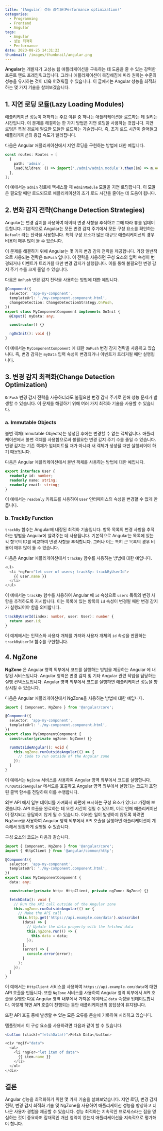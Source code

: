 ```yaml
---
title: '[Angular] 성능 최적화(Performance optimization)'
categories:
  - Programming
  - Frontend
  - Angular
tags:
  - Angular
  - 성능 최적화
  - Performance
date: 2023-08-25 14:31:23
thumbnail: /images/thumbnail/angular.png
---
```


**Angular**는 개발자가 고성능 웹 애플리케이션을 구축하는 데 도움을 줄 수 있는 강력한 프론트 엔드 프레임워크입니다. 그러나 애플리케이션이 복잡해짐에 따라 원하는 수준의 성능을 유지하는 것이 더욱 어려워질 수 있습니다. 이 글에서는 Angular 성능을 최적화하는 몇 가지 기술을 살펴보겠습니다.

## 1. 지연 로딩 모듈(Lazy Loading Modules)

애플리케이션 성능이 저하되는 주요 이유 중 하나는 애플리케이션을 로드하는 데 걸리는 시간입니다. 이 문제를 해결하는 한 가지 방법은 지연 로딩을 사용하는 것입니다. 지연 로딩은 특정 경로에 필요한 모듈만 로드하는 기술입니다. 즉, 초기 로드 시간이 줄어들고 애플리케이션의 응답 속도가 빨라집니다.

다음은 Angular 애플리케이션에서 지연 로딩을 구현하는 방법에 대한 예입니다.

```ts
const routes: Routes = [
  {
    path: 'admin',
    loadChildren: () => import('./admin/admin.module').then((m) => m.AdminModule),
  },
];
```

이 예에서는 `admin` 경로에 액세스할 때 `AdminModule` 모듈을 지연 로딩합니다. 이 모듈은 필요할 때만 로드되므로 애플리케이션의 초기 로드 시간을 줄이는 데 도움이 됩니다.

## 2. 변화 감지 전략(Change Detection Strategies)

Angular는 변경 감지를 사용하여 데이터 변경 사항을 추적하고 그에 따라 뷰를 업데이트합니다. 기본적으로 Angular는 모든 변경 감지 주기에서 모든 구성 요소를 확인하는 `Default` 라는 전략을 사용합니다. 특히 구성 요소가 많은 대규모 애플리케이션의 경우 비용이 매우 많이 들 수 있습니다.

이 문제를 해결하기 위해 Angular는 몇 가지 변경 감지 전략을 제공합니다. 가장 일반적으로 사용되는 전략은 `OnPush` 입니다. 이 전략을 사용하면 구성 요소의 입력 속성이 변경되거나 이벤트가 트리거될 때만 변경 감지가 실행됩니다. 이를 통해 불필요한 변경 감지 주기 수를 크게 줄일 수 있습니다.

다음은 `OnPush` 변경 감지 전략을 사용하는 방법에 대한 예입니다.

```ts
@Component({
  selector: 'app-my-component',
  templateUrl: './my-component.component.html',
  changeDetection: ChangeDetectionStrategy.OnPush,
})
export class MyComponentComponent implements OnInit {
  @Input() myData: any;

  constructor() {}

  ngOnInit(): void {}
}
```

이 예에서는 `MyComponentComponent` 에 대한 `OnPush` 변경 감지 전략을 사용하고 있습니다. 즉, 변경 감지는 `myData` 입력 속성이 변경되거나 이벤트가 트리거될 때만 실행됩니다.

## 3. 변경 감지 최적화(Change Detection Optimization)

`OnPush` 변경 감지 전략을 사용하더라도 불필요한 변경 감지 주기로 인해 성능 문제가 발생할 수 있습니다. 이 문제를 해결하기 위해 여러 가지 최적화 기술을 사용할 수 있습니다.

### a. Immutable Objects

불변 객체(Immutable Objects)는 생성된 후에는 변경할 수 없는 객체입니다. 애플리케이션에서 불변 객체를 사용함으로써 불필요한 변경 감지 주기 수를 줄일 수 있습니다. 변경 감지는 기존 객체가 업데이트될 때가 아니라 새 객체가 생성될 때만 실행되어야 하기 때문입니다.

다음은 Angular 애플리케이션에서 불변 객체를 사용하는 방법에 대한 예입니다.

```ts
export interface User {
  readonly id: number;
  readonly name: string;
  readonly email: string;
}
```

이 예에서는 `readonly` 키워드를 사용하여 `User` 인터페이스의 속성을 변경할 수 없게 만듭니다.

### b. TrackBy Function

`trackBy` 함수는 Angular에 내장된 최적화 기술입니다. 항목 목록의 변경 사항을 추적하는 방법을 Angular에 알려주는 데 사용됩니다. 기본적으로 Angular는 목록에 있는 각 항목의 ID를 비교하여 변경 사항을 추적합니다. 그러나 이는 특히 큰 목록의 경우 비용이 매우 많이 들 수 있습니다.

다음은 Angular 애플리케이션에서 `trackBy` 함수를 사용하는 방법에 대한 예입니다.

```ts
<ul>
  <li *ngFor="let user of users; trackBy: trackByUserId">
    {{ user.name }}
  </li>
</ul>
```

이 예에서는 `trackBy` 함수를 사용하여 Angular 에 `id` 속성으로 `users` 목록의 변경 사항을 추적하도록 지시합니다. 이는 목록에 있는 항목의 `id` 속성이 변경될 때만 변경 감지가 실행되어야 함을 의미합니다.

```ts
trackByUserId(index: number, user: User): number {
  return user.id;
}
```

이 예제에서는 인덱스와 사용자 개체를 가져와 사용자 개체의 `id` 속성을 반환하는 `trackByUserId` 함수를 구현합니다.

## 4. NgZone

**NgZone** 은 Angular 영역 외부에서 코드를 실행하는 방법을 제공하는 Angular 에 내장된 서비스입니다. Angular 영역은 변경 감지 및 기타 Angular 관련 작업을 담당하는 실행 컨텍스트입니다. Angular 영역 외부에서 코드를 실행하면 애플리케이션 성능을 향상시킬 수 있습니다.

다음은 Angular 애플리케이션에서 NgZone을 사용하는 방법에 대한 예입니다.

```ts
import { Component, NgZone } from '@angular/core';

@Component({
  selector: 'app-my-component',
  templateUrl: './my-component.component.html',
})
export class MyComponentComponent {
  constructor(private ngZone: NgZone) {}

  runOutsideAngular(): void {
    this.ngZone.runOutsideAngular(() => {
      // Code to run outside of the Angular zone
    });
  }
}
```

이 예에서는 `NgZone` 서비스를 사용하여 Angular 영역 외부에서 코드를 실행합니다. `runOutsideAngular` 메서드를 호출하고 Angular 영역 외부에서 실행되는 코드가 포함된 콜백 함수를 전달하여 이를 수행합니다.

외부 API 에서 일부 데이터를 가져와서 화면에 표시하는 구성 요소가 있다고 가정해 보겠습니다. API 호출을 완료하는 데 오랜 시간이 걸릴 수 있으며, 이로 인해 애플리케이션이 정지되고 응답하지 않게 될 수 있습니다. 이러한 일이 발생하지 않도록 하려면 NgZone을 사용하여 Angular 영역 외부에서 API 호출을 실행하면 애플리케이션이 계속해서 원활하게 실행될 수 있습니다.

구성 요소의 코드는 다음과 같습니다.

```ts
import { Component, NgZone } from '@angular/core';
import { HttpClient } from '@angular/common/http';

@Component({
  selector: 'app-my-component',
  templateUrl: './my-component.component.html',
})
export class MyComponentComponent {
  data: any;

  constructor(private http: HttpClient, private ngZone: NgZone) {}

  fetchData(): void {
    // Run the API call outside of the Angular zone
    this.ngZone.runOutsideAngular(() => {
      // Make the API call
      this.http.get('https://api.example.com/data').subscribe(
        (data) => {
          // Update the data property with the fetched data
          this.ngZone.run(() => {
            this.data = data;
          });
        },
        (error) => {
          console.error(error);
        }
      );
    });
  }
}
```

이 예에서는 `HttpClient` 서비스를 사용하여 `https://api.example.com/data`에 대한 API 호출을 만듭니다. 또한 `NgZone` 서비스를 사용하여 Angular 영역 외부에서 API 호출을 실행한 다음 Angular 영역 내부에서 가져온 데이터로 `data` 속성을 업데이트합니다. 이렇게 하면 API 호출이 진행되는 동안 애플리케이션의 응답성이 유지됩니다.

또한 API 호출 중에 발생할 수 있는 모든 오류를 콘솔에 기록하여 처리하고 있습니다.

템플릿에서 이 구성 요소를 사용하려면 다음과 같이 할 수 있습니다.

```ts
<button (click)="fetchData()">Fetch Data</button>

<div *ngIf="data">
  <ul>
    <li *ngFor="let item of data">
      {{ item.name }}
    </li>
  </ul>
</div>
```

## 결론

Angular 성능을 최적화하기 위한 몇 가지 기술을 살펴보았습니다. 지연 로딩, 변경 감지 전략, 변경 감지 최적화 기술 및 NgZone을 사용하여 애플리케이션 성능을 향상하고 더 나은 사용자 경험을 제공할 수 있습니다. 성능 최적화는 지속적인 프로세스라는 점을 명심하는 것이 중요하며 잠재적인 개선 영역이 있는지 애플리케이션을 지속적으로 평가해야 합니다.
